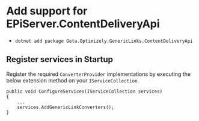# Add support for EPiServer.ContentDeliveryApi

- `dotnet add package Geta.Optimizely.GenericLinks.ContentDeliveryApi`

## Register services in Startup

Register the required `ConverterProvider` implementations by executing the below extension method on your `IServiceCollection`.

```
public void ConfigureServices(IServiceCollection services)
{
    ...
    services.AddGenericLinkConverters();
}
```